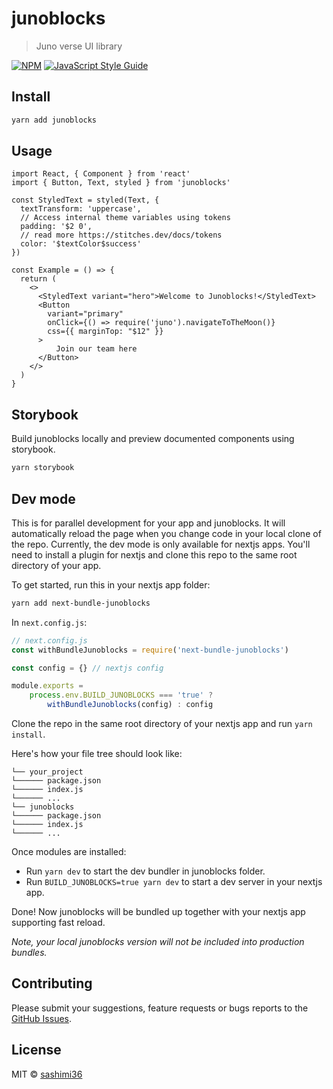 # junoblocks

> Juno verse UI library

[![NPM](https://img.shields.io/npm/v/junoblocks.svg)](https://www.npmjs.com/package/junoblocks) [![JavaScript Style Guide](https://img.shields.io/badge/code_style-standard-brightgreen.svg)](https://standardjs.com)

## Install

```bash
yarn add junoblocks
```

## Usage

```tsx
import React, { Component } from 'react'
import { Button, Text, styled } from 'junoblocks'

const StyledText = styled(Text, {
  textTransform: 'uppercase',
  // Access internal theme variables using tokens
  padding: '$2 0',
  // read more https://stitches.dev/docs/tokens
  color: '$textColor$success'
})

const Example = () => {
  return (
    <>
      <StyledText variant="hero">Welcome to Junoblocks!</StyledText>
      <Button
        variant="primary"
        onClick={() => require('juno').navigateToTheMoon()}
        css={{ marginTop: "$12" }}
      >
          Join our team here
      </Button>
    </>
  )
}
```

## Storybook

Build junoblocks locally and preview documented components using storybook.

```bash
yarn storybook
```

## Dev mode

This is for parallel development for your app and junoblocks. It will automatically reload the page when you change code in your local clone of the repo. Currently, the dev mode is only available for nextjs apps. You'll need to install a plugin for nextjs and clone this repo to the same root directory of your app.

To get started, run this in your nextjs app folder:

```bash
yarn add next-bundle-junoblocks
```

In `next.config.js`:
```js 
// next.config.js
const withBundleJunoblocks = require('next-bundle-junoblocks')

const config = {} // nextjs config

module.exports =
    process.env.BUILD_JUNOBLOCKS === 'true' ? 
        withBundleJunoblocks(config) : config
```

Clone the repo in the same root directory of your nextjs app and run `yarn install`.

Here's how your file tree should look like:
```
└── your_project
└────── package.json
└────── index.js
└────── ...
└── junoblocks
└────── package.json
└────── index.js
└────── ...
```

Once modules are installed:
- Run `yarn dev` to start the dev bundler in junoblocks folder.
- Run `BUILD_JUNOBLOCKS=true yarn dev` to start a dev server in your nextjs app.

Done! Now junoblocks will be bundled up together with your nextjs app supporting fast reload.

_Note, your local junoblocks version will not be included into production bundles._

## Contributing

Please submit your suggestions, feature requests or bugs reports to the [GitHub Issues](https://github.com/sashimi36/junoblocks/issues).

## License

MIT © [sashimi36](https://github.com/sashimi36)

